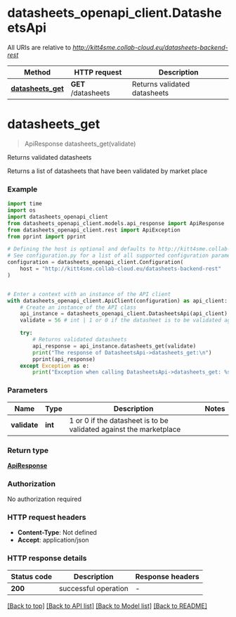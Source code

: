 # datasheets_openapi_client.DatasheetsApi

All URIs are relative to *http://kitt4sme.collab-cloud.eu/datasheets-backend-rest*

Method | HTTP request | Description
------------- | ------------- | -------------
[**datasheets_get**](DatasheetsApi.md#datasheets_get) | **GET** /datasheets | Returns validated datasheets


# **datasheets_get**
> ApiResponse datasheets_get(validate)

Returns validated datasheets

Returns a list of datasheets that have been validated by market place

### Example

```python
import time
import os
import datasheets_openapi_client
from datasheets_openapi_client.models.api_response import ApiResponse
from datasheets_openapi_client.rest import ApiException
from pprint import pprint

# Defining the host is optional and defaults to http://kitt4sme.collab-cloud.eu/datasheets-backend-rest
# See configuration.py for a list of all supported configuration parameters.
configuration = datasheets_openapi_client.Configuration(
    host = "http://kitt4sme.collab-cloud.eu/datasheets-backend-rest"
)


# Enter a context with an instance of the API client
with datasheets_openapi_client.ApiClient(configuration) as api_client:
    # Create an instance of the API class
    api_instance = datasheets_openapi_client.DatasheetsApi(api_client)
    validate = 56 # int | 1 or 0 if the datasheet is to be validated against the marketplace

    try:
        # Returns validated datasheets
        api_response = api_instance.datasheets_get(validate)
        print("The response of DatasheetsApi->datasheets_get:\n")
        pprint(api_response)
    except Exception as e:
        print("Exception when calling DatasheetsApi->datasheets_get: %s\n" % e)
```



### Parameters

Name | Type | Description  | Notes
------------- | ------------- | ------------- | -------------
 **validate** | **int**| 1 or 0 if the datasheet is to be validated against the marketplace | 

### Return type

[**ApiResponse**](ApiResponse.md)

### Authorization

No authorization required

### HTTP request headers

 - **Content-Type**: Not defined
 - **Accept**: application/json

### HTTP response details
| Status code | Description | Response headers |
|-------------|-------------|------------------|
**200** | successful operation |  -  |

[[Back to top]](#) [[Back to API list]](../README.md#documentation-for-api-endpoints) [[Back to Model list]](../README.md#documentation-for-models) [[Back to README]](../README.md)

